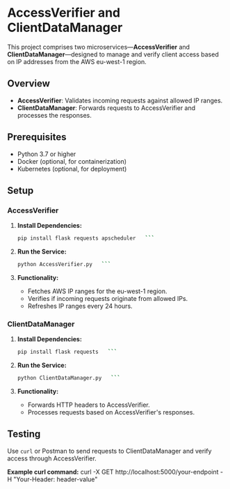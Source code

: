 # AccessVerifier and ClientDataManager

This project comprises two microservices—**AccessVerifier** and **ClientDataManager**—designed to manage and verify client access based on IP addresses from the AWS eu-west-1 region.

## Overview

- **AccessVerifier**: Validates incoming requests against allowed IP ranges.
- **ClientDataManager**: Forwards requests to AccessVerifier and processes the responses.

## Prerequisites

- Python 3.7 or higher
- Docker (optional, for containerization)
- Kubernetes (optional, for deployment)

## Setup

### AccessVerifier

1. **Install Dependencies:**
   ```bash
   pip install flask requests apscheduler   ```

2. **Run the Service:**
   ```bash
   python AccessVerifier.py   ```

3. **Functionality:**

   - Fetches AWS IP ranges for the eu-west-1 region.
   - Verifies if incoming requests originate from allowed IPs.
   - Refreshes IP ranges every 24 hours.

### ClientDataManager

1. **Install Dependencies:**
   ```bash
   pip install flask requests   ```

2. **Run the Service:**
   ```bash
   python ClientDataManager.py   ```

3. **Functionality:**

   - Forwards HTTP headers to AccessVerifier.
   - Processes requests based on AccessVerifier's responses.

## Testing

Use `curl` or Postman to send requests to ClientDataManager and verify access through AccessVerifier.

**Example curl command:**
curl -X GET http://localhost:5000/your-endpoint -H "Your-Header: header-value"
